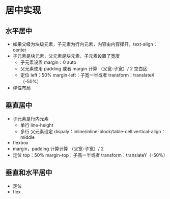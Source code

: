 # 居中实现

## 水平居中

- 如果父级为块级元素，子元素为行内元素，内容由内容撑开，text-align：center
- 子元素是块元素，父元素是块元素，子元素设置了宽度
  - 子元素设置 margin：0 auto
  - 父元素使用 padding 或者 margin 计算 （父宽-子宽）/ 2 空白区
  - 定位 left：50% margin-left：子宽一半或者 transform：translateX（-50%）
- 弹性布局

## 垂直居中

- 子元素是行内元素
  - 单行 line-height
  - 多行 父元素设定 dispaly：inline/inline-block/table-cell vertical-align：middle
- flexbox
- margin，padding 计算计算 （父宽-子宽）/ 2
- 定位 top：50% margin-top：子高一半或者 transform：translateY（-50%）

## 垂直和水平居中

- 定位
- flex